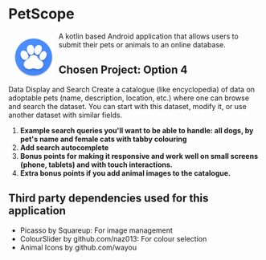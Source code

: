 # PetScope
<img src="app/src/main/res/mipmap-xxxhdpi/ic_launcher_round.png" align="left" width="80" hspace="10" vspace="10">
A kotlin based Android application that allows users to submit their pets or animals to an online database. 

## Chosen Project: Option 4

Data Display and Search
Create a catalogue (like encyclopedia) of data on adoptable pets (name, description, location, etc.) where one can browse and search the dataset. You can start with this dataset, modify it, or use another dataset with similar fields. 
1. **Example search queries you'll want to be able to handle: all dogs, by pet's name and female cats with tabby colouring**
2. **Add search autocomplete**
3. **Bonus points for making it responsive and work well on small screens (phone, tablets) and with touch interactions.**
4. **Extra bonus points if you add animal images to the catalogue.**

## Third party dependencies used for this application

* Picasso by Squareup: For image management
* ColourSlider by github.com/naz013: For colour selection
* Animal Icons by github.com/wayou
